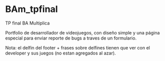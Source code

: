 # BAm_tpfinal
TP final BA Multiplica

Portfolio de desarrollador de videojuegos, con diseño simple y una página especial para enviar reporte de bugs a traves de un formulario. 

Nota: el delfin del footer + frases sobre delfines tienen que ver con el developer y sus juegos (no estan agregados al azar). 
